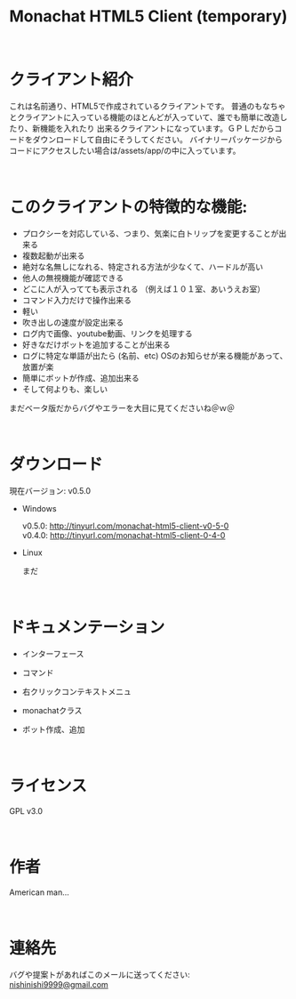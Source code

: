 # Monachat HTML5 Client (temporary)

<br>

# クライアント紹介

これは名前通り、HTML5で作成されているクライアントです。
普通のもなちゃとクライアントに入っている機能のほとんどが入っていて、誰でも簡単に改造したり、新機能を入れたり
出来るクライアントになっています。ＧＰＬだからコードをダウンロードして自由にそうしてください。
バイナリーパッケージからコードにアクセスしたい場合は/assets/app/の中に入っています。

<br>

# このクライアントの特徴的な機能:

- プロクシーを対応している、つまり、気楽に白トリップを変更することが出来る
- 複数起動が出来る
- 絶対な名無しになれる、特定される方法が少なくて、ハードルが高い
- 他人の無視機能が確認できる
- どこに人が入ってても表示される （例えば１０１室、あいうえお室）
- コマンド入力だけで操作出来る
- 軽い
- 吹き出しの速度が設定出来る
- ログ内で画像、youtube動画、リンクを処理する
- 好きなだけボットを追加することが出来る
- ログに特定な単語が出たら (名前、etc) OSのお知らせが来る機能があって、放置が楽
- 簡単にボットが作成、追加出来る
- そして何よりも、楽しい

まだベータ版だからバグやエラーを大目に見てくださいね＠ｗ＠

<br>

# ダウンロード


現在バージョン: v0.5.0


* Windows

  v0.5.0: http://tinyurl.com/monachat-html5-client-v0-5-0
  <br>
  v0.4.0: http://tinyurl.com/monachat-html5-client-0-4-0

* Linux

  まだ

<br>

# ドキュメンテーション

  - インターフェース
  - コマンド
  - 右クリックコンテキストメニュ
  
  - monachatクラス
  - ボット作成、追加

<br>

# ライセンス

GPL v3.0

<br>

# 作者

American man...

<br>

# 連絡先

バグや提案トがあればこのメールに送ってください: nishinishi9999@gmail.com
